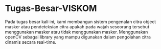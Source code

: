 # Tugas-Besar-VISKOM

Pada tugas besar kali ini, kami membangun sistem pengenalan citra object masker atau pendeteksian citra apakah pada wajah seseorang tersebut menggunakan masker atau tidak menggunakan masker. Menggunakan openCV sebagai library yang mampu digunakan dalam pengolahan citra dinamis secara real-time.
